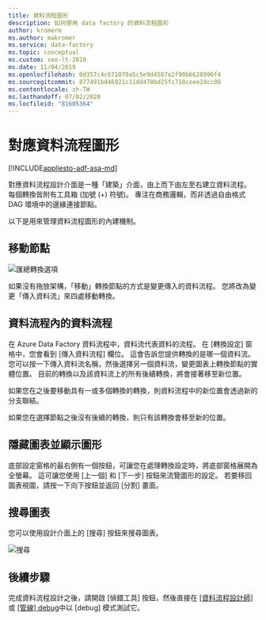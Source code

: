 ```yaml
---
title: 資料流程圖形
description: 如何使用 data factory 的資料流程圖形
author: kromerm
ms.author: makromer
ms.service: data-factory
ms.topic: conceptual
ms.custom: seo-lt-2019
ms.date: 11/04/2019
ms.openlocfilehash: 0d357c4c671070a5c5e9d4587e2f90b6628996f4
ms.sourcegitcommit: 877491bd46921c11dd478bd25fc718ceee2dcc08
ms.contentlocale: zh-TW
ms.lasthandoff: 07/02/2020
ms.locfileid: "81605364"
---
```

# <a name="mapping-data-flow-graphs"></a>對應資料流程圖形

[!INCLUDE[appliesto-adf-asa-md](includes/appliesto-adf-asa-md.md)]

對應資料流程設計介面是一種「建築」介面，由上而下由左至右建立資料流程。 每個轉換皆附有工具箱 (加號 (+) 符號)。 專注在商務邏輯，而非透過自由格式 DAG 環境中的邊緣連接節點。

以下是用來管理資料流程圖形的內建機制。

## <a name="move-nodes"></a>移動節點

![匯總轉換選項](media/data-flow/agghead.png "匯總工具標頭")

如果沒有拖放架構，「移動」轉換節點的方式是變更傳入的資料流程。 您將改為變更「傳入資料流」來四處移動轉換。

## <a name="streams-of-data-inside-of-data-flow"></a>資料流程內的資料流程

在 Azure Data Factory 資料流程中，資料流代表資料的流程。 在 [轉換設定] 窗格中，您會看到 [傳入資料流程] 欄位。 這會告訴您提供轉換的是哪一個資料流。 您可以按一下傳入資料流名稱，然後選擇另一個資料流，變更圖表上轉換節點的實體位置。 目前的轉換以及該資料流上的所有後續轉換，將會接著移至新位置。

如果您在之後要移動具有一或多個轉換的轉換，則資料流程中的新位置會透過新的分支聯結。

如果您在選擇節點之後沒有後續的轉換，則只有該轉換會移至新的位置。

## <a name="hide-graph-and-show-graph"></a>隱藏圖表並顯示圖形

底部設定窗格的最右側有一個按鈕，可讓您在處理轉換設定時，將底部窗格展開為全螢幕。 這可讓您使用 [上一個] 和 [下一步] 按鈕來流覽圖形的設定。 若要移回圖表視圖，請按一下向下按鈕並返回 [分割] 畫面。

## <a name="search-graph"></a>搜尋圖表

您可以使用設計介面上的 [搜尋] 按鈕來搜尋圖表。

![搜尋](media/data-flow/search001.png "搜尋圖表")

## <a name="next-steps"></a>後續步驟

完成資料流程設計之後，請開啟 [偵錯工具] 按鈕，然後直接在 [[資料流程設計師](concepts-data-flow-debug-mode.md)] 或 [[管線] debug](control-flow-execute-data-flow-activity.md)中以 [debug] 模式測試它。
